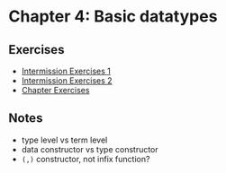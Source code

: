 # Chapter 4: Basic datatypes

## Exercises

* [Intermission Exercises 1](intermission-1.md)
* [Intermission Exercises 2](intermission-2.md)
* [Chapter Exercises](chapter-exercises.md)

## Notes

* type level vs term level
* data constructor vs type constructor
* `(,)` constructor, not infix function?
